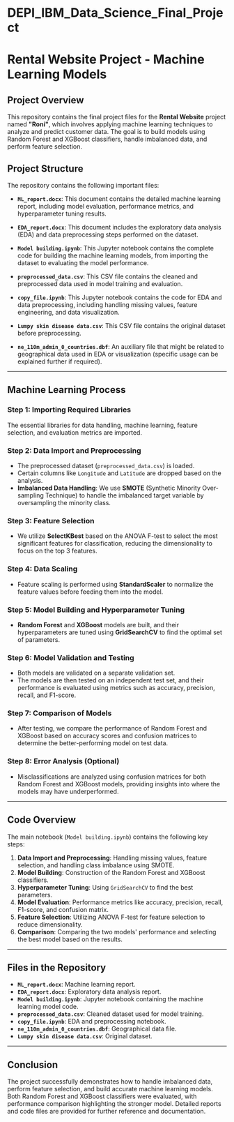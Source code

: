 # DEPI_IBM_Data_Science_Final_Project
# Rental Website Project - Machine Learning Models

## Project Overview

This repository contains the final project files for the **Rental Website** project named **"Roni"**, which involves applying machine learning techniques to analyze and predict customer data. The goal is to build models using Random Forest and XGBoost classifiers, handle imbalanced data, and perform feature selection.

## Project Structure

The repository contains the following important files:

- **`ML_report.docx`**: This document contains the detailed machine learning report, including model evaluation, performance metrics, and hyperparameter tuning results.
  
- **`EDA_report.docx`**: This document includes the exploratory data analysis (EDA) and data preprocessing steps performed on the dataset.

- **`Model building.ipynb`**: This Jupyter notebook contains the complete code for building the machine learning models, from importing the dataset to evaluating the model performance.

- **`preprocessed_data.csv`**: This CSV file contains the cleaned and preprocessed data used in model training and evaluation.

- **`copy_file.ipynb`**: This Jupyter notebook contains the code for EDA and data preprocessing, including handling missing values, feature engineering, and data visualization.

- **`Lumpy skin disease data.csv`**: This CSV file contains the original dataset before preprocessing.

- **`ne_110m_admin_0_countries.dbf`**: An auxiliary file that might be related to geographical data used in EDA or visualization (specific usage can be explained further if required).

---

## Machine Learning Process

### Step 1: Importing Required Libraries
The essential libraries for data handling, machine learning, feature selection, and evaluation metrics are imported.

### Step 2: Data Import and Preprocessing
- The preprocessed dataset (`preprocessed_data.csv`) is loaded.
- Certain columns like `Longitude` and `Latitude` are dropped based on the analysis.
- **Imbalanced Data Handling**: We use **SMOTE** (Synthetic Minority Over-sampling Technique) to handle the imbalanced target variable by oversampling the minority class.

### Step 3: Feature Selection
- We utilize **SelectKBest** based on the ANOVA F-test to select the most significant features for classification, reducing the dimensionality to focus on the top 3 features.

### Step 4: Data Scaling
- Feature scaling is performed using **StandardScaler** to normalize the feature values before feeding them into the model.

### Step 5: Model Building and Hyperparameter Tuning
- **Random Forest** and **XGBoost** models are built, and their hyperparameters are tuned using **GridSearchCV** to find the optimal set of parameters.

### Step 6: Model Validation and Testing
- Both models are validated on a separate validation set.
- The models are then tested on an independent test set, and their performance is evaluated using metrics such as accuracy, precision, recall, and F1-score.
  
### Step 7: Comparison of Models
- After testing, we compare the performance of Random Forest and XGBoost based on accuracy scores and confusion matrices to determine the better-performing model on test data.

### Step 8: Error Analysis (Optional)
- Misclassifications are analyzed using confusion matrices for both Random Forest and XGBoost models, providing insights into where the models may have underperformed.

---

## Code Overview

The main notebook (`Model building.ipynb`) contains the following key steps:

1. **Data Import and Preprocessing**: Handling missing values, feature selection, and handling class imbalance using SMOTE.
2. **Model Building**: Construction of the Random Forest and XGBoost classifiers.
3. **Hyperparameter Tuning**: Using `GridSearchCV` to find the best parameters.
4. **Model Evaluation**: Performance metrics like accuracy, precision, recall, F1-score, and confusion matrix.
5. **Feature Selection**: Utilizing ANOVA F-test for feature selection to reduce dimensionality.
6. **Comparison**: Comparing the two models' performance and selecting the best model based on the results.

---

## Files in the Repository

- **`ML_report.docx`**: Machine learning report.
- **`EDA_report.docx`**: Exploratory data analysis report.
- **`Model building.ipynb`**: Jupyter notebook containing the machine learning model code.
- **`preprocessed_data.csv`**: Cleaned dataset used for model training.
- **`copy_file.ipynb`**: EDA and preprocessing notebook.
- **`ne_110m_admin_0_countries.dbf`**: Geographical data file.
- **`Lumpy skin disease data.csv`**: Original dataset.

---

## Conclusion

The project successfully demonstrates how to handle imbalanced data, perform feature selection, and build accurate machine learning models. Both Random Forest and XGBoost classifiers were evaluated, with performance comparison highlighting the stronger model. Detailed reports and code files are provided for further reference and documentation.

